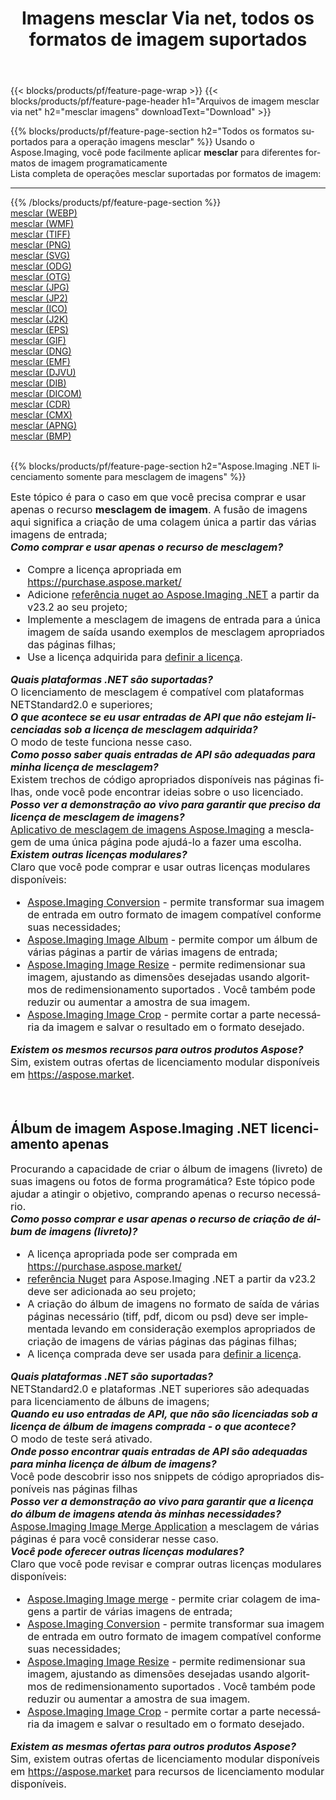 ﻿---
title: Imagens mesclar Via net, todos os formatos de imagem suportados 
weight: 3920
url: /pt/net/merge 
lang: pt
langdirlevel: 2
locales: zh-hans,ja,it,ru,de,es,fr,nl,id,lt,pl,pt,vi,tr,ko,zh-hant,ar,hi,th,sv,cs,uk,he
description: Usando Aspose.Imaging, você pode facilmente imagens mesclar Via net
---

{{< blocks/products/pf/feature-page-wrap >}}
{{< blocks/products/pf/feature-page-header h1="Arquivos de imagem mesclar via net" h2="mesclar imagens" downloadText="Download" >}}


{{% blocks/products/pf/feature-page-section  h2="Todos os formatos suportados para a operação imagens mesclar" %}}
Usando o Aspose.Imaging, você pode facilmente aplicar **mesclar** para diferentes formatos de imagem programaticamente
<br/>
Lista completa de operações mesclar suportadas por formatos de imagem:
<hr/>
{{% /blocks/products/pf/feature-page-section %}}
<div class="container-fluid productfamilypage bg-gray">
    <div class="convertypes bg-gray agp-content section">
        <div class="container">
		<div class="row other-converters">
		    <div class='col-md-2 other-converter remove-lp remove-rp'><a href="/imaging/pt/net/merge/webp" >mesclar (WEBP)</a></div><div class='col-md-2 other-converter remove-lp remove-rp'><a href="/imaging/pt/net/merge/wmf" >mesclar (WMF)</a></div><div class='col-md-2 other-converter remove-lp remove-rp'><a href="/imaging/pt/net/merge/tiff" >mesclar (TIFF)</a></div><div class='col-md-2 other-converter remove-lp remove-rp'><a href="/imaging/pt/net/merge/png" >mesclar (PNG)</a></div><div class='col-md-2 other-converter remove-lp remove-rp'><a href="/imaging/pt/net/merge/svg" >mesclar (SVG)</a></div><div class='col-md-2 other-converter remove-lp remove-rp'><a href="/imaging/pt/net/merge/odg" >mesclar (ODG)</a></div><div class='col-md-2 other-converter remove-lp remove-rp'><a href="/imaging/pt/net/merge/otg" >mesclar (OTG)</a></div><div class='col-md-2 other-converter remove-lp remove-rp'><a href="/imaging/pt/net/merge/jpg" >mesclar (JPG)</a></div><div class='col-md-2 other-converter remove-lp remove-rp'><a href="/imaging/pt/net/merge/jp2" >mesclar (JP2)</a></div><div class='col-md-2 other-converter remove-lp remove-rp'><a href="/imaging/pt/net/merge/ico" >mesclar (ICO)</a></div><div class='col-md-2 other-converter remove-lp remove-rp'><a href="/imaging/pt/net/merge/j2k" >mesclar (J2K)</a></div><div class='col-md-2 other-converter remove-lp remove-rp'><a href="/imaging/pt/net/merge/eps" >mesclar (EPS)</a></div><div class='col-md-2 other-converter remove-lp remove-rp'><a href="/imaging/pt/net/merge/gif" >mesclar (GIF)</a></div><div class='col-md-2 other-converter remove-lp remove-rp'><a href="/imaging/pt/net/merge/dng" >mesclar (DNG)</a></div><div class='col-md-2 other-converter remove-lp remove-rp'><a href="/imaging/pt/net/merge/emf" >mesclar (EMF)</a></div><div class='col-md-2 other-converter remove-lp remove-rp'><a href="/imaging/pt/net/merge/djvu" >mesclar (DJVU)</a></div><div class='col-md-2 other-converter remove-lp remove-rp'><a href="/imaging/pt/net/merge/dib" >mesclar (DIB)</a></div><div class='col-md-2 other-converter remove-lp remove-rp'><a href="/imaging/pt/net/merge/dicom" >mesclar (DICOM)</a></div><div class='col-md-2 other-converter remove-lp remove-rp'><a href="/imaging/pt/net/merge/cdr" >mesclar (CDR)</a></div><div class='col-md-2 other-converter remove-lp remove-rp'><a href="/imaging/pt/net/merge/cmx" >mesclar (CMX)</a></div><div class='col-md-2 other-converter remove-lp remove-rp'><a href="/imaging/pt/net/merge/apng" >mesclar (APNG)</a></div><div class='col-md-2 other-converter remove-lp remove-rp'><a href="/imaging/pt/net/merge/bmp" >mesclar (BMP)</a></div>
                </div>
        </div>
    </div>
</div>
<br/>

{{% blocks/products/pf/feature-page-section  h2="Aspose.Imaging .NET licenciamento somente para mesclagem de imagens" %}}
<div style="font-size:16px;">
Este tópico é para o caso em que você precisa comprar e usar apenas o recurso <b>mesclagem de imagem</b>. A fusão de imagens aqui significa a criação de uma colagem única a partir das várias imagens de entrada; <br/>
<i><b>Como comprar e usar apenas o recurso de mesclagem?</b></i>
<ul>
<li>
Compre a licença apropriada em <a href="https://purchase.aspose.market/">https://purchase.aspose.market/</a>
</li>
<li>
Adicione <a href="https://www.nuget.org/packages/Aspose.Imaging">referência nuget ao Aspose.Imaging .NET</a> a partir da v23.2 ao seu projeto;
</li>
<li>
Implemente a mesclagem de imagens de entrada para a única imagem de saída usando exemplos de mesclagem apropriados das páginas filhas;
</li>
<li>
Use a licença adquirida para <a href="https://docs.aspose.com/imaging/net/licensing/">definir a licença</a>.
</li>
</ul>
<i><b>Quais plataformas .NET são suportadas?</b></i> <br/>
O licenciamento de mesclagem é compatível com plataformas NETStandard2.0 e superiores;<br/>
<i><b>O que acontece se eu usar entradas de API que não estejam licenciadas sob a licença de mesclagem adquirida?</b></i><br/>
O modo de teste funciona nesse caso.<br/>
<i><b>Como posso saber quais entradas de API são adequadas para minha licença de mesclagem?</b></i><br/>
Existem trechos de código apropriados disponíveis nas páginas filhas, onde você pode encontrar ideias sobre o uso licenciado.<br/>
<i><b>Posso ver a demonstração ao vivo para garantir que preciso da licença de mesclagem de imagens?</b></i><br/>
<a href="https://products.aspose.app/imaging/pt/image-merge/">Aplicativo de mesclagem de imagens Aspose.Imaging</a> a mesclagem de uma única página pode ajudá-lo a fazer uma escolha.<br />
<i><b>Existem outras licenças modulares?</b></i><br/>
Claro que você pode comprar e usar outras licenças modulares disponíveis:<br/>
<ul>
<li>
<a href="https://products.aspose.com/imaging/pt/net/conversion/">Aspose.Imaging Conversion</a> - permite transformar sua imagem de entrada em outro formato de imagem compatível conforme suas necessidades;
</li>
<li>
<a href="https://products.aspose.com/imaging/pt/net/merge/">Aspose.Imaging Image Album</a> - permite compor um álbum de várias páginas a partir de várias imagens de entrada;
</li>
<li>
<a href="https://products.aspose.com/imaging/pt/net/resize/">Aspose.Imaging Image Resize</a> - permite redimensionar sua imagem, ajustando as dimensões desejadas usando algoritmos de redimensionamento suportados . Você também pode reduzir ou aumentar a amostra de sua imagem.
</li>
<li>
<a href="https://products.aspose.com/imaging/pt/net/crop/">Aspose.Imaging Image Crop</a> - permite cortar a parte necessária da imagem e salvar o resultado em o formato desejado.
</li>
</ul>
<i><b>Existem os mesmos recursos para outros produtos Aspose?</b></i><br/>
Sim, existem outras ofertas de licenciamento modular disponíveis em <a href="https://aspose.market">https://aspose.market</a>.
</div>
<br/>

<br/>
<h2>Álbum de imagem Aspose.Imaging .NET licenciamento apenas</h2>
<div style="font-size:16px;">
Procurando a capacidade de criar o álbum de imagens (livreto) de suas imagens ou fotos de forma programática? Este tópico pode ajudar a atingir o objetivo, comprando apenas o recurso necessário.<br/>
<i><b>Como posso comprar e usar apenas o recurso de criação de álbum de imagens (livreto)?</b></i>
<ul>
<li>
A licença apropriada pode ser comprada em <a href="https://purchase.aspose.market/">https://purchase.aspose.market/</a>
</li>
<li>
<a href="https://www.nuget.org/packages/Aspose.Imaging">referência Nuget</a> para Aspose.Imaging .NET a partir da v23.2 deve ser adicionada ao seu projeto;
</li>
<li>
A criação do álbum de imagens no formato de saída de várias páginas necessário (tiff, pdf, dicom ou psd) deve ser implementada levando em consideração exemplos apropriados de criação de imagens de várias páginas das páginas filhas;
</li>
<li>
A licença comprada deve ser usada para <a href="https://docs.aspose.com/imaging/net/licensing/">definir a licença</a>.
</li>
</ul>
<i><b>Quais plataformas .NET são suportadas?</b></i> <br/>
NETStandard2.0 e plataformas .NET superiores são adequadas para licenciamento de álbuns de imagens;<br/>
<i><b>Quando eu uso entradas de API, que não são licenciadas sob a licença de álbum de imagens comprada - o que acontece?</b></i><br/>
O modo de teste será ativado.<br/>
<i><b>Onde posso encontrar quais entradas de API são adequadas para minha licença de álbum de imagens?</b></i><br/>
Você pode descobrir isso nos snippets de código apropriados disponíveis nas páginas filhas<br/>
<i><b>Posso ver a demonstração ao vivo para garantir que a licença do álbum de imagens atenda às minhas necessidades?</b></i><br/>
<a href="https://products.aspose.app/imaging/pt/image-merge/">Aspose.Imaging Image Merge Application</a> a mesclagem de várias páginas é para você considerar nesse caso. <br/>
<i><b>Você pode oferecer outras licenças modulares?</b></i><br/>
Claro que você pode revisar e comprar outras licenças modulares disponíveis:<br/>
<ul>
<li>
<a href="https://products.aspose.com/imaging/pt/net/merge/">Aspose.Imaging Image merge</a> - permite criar colagem de imagens a partir de várias imagens de entrada;
</li>
<li>
<a href="https://products.aspose.com/imaging/pt/net/conversion/">Aspose.Imaging Conversion</a> - permite transformar sua imagem de entrada em outro formato de imagem compatível conforme suas necessidades;
</li>
<li>
<a href="https://products.aspose.com/imaging/pt/net/resize/">Aspose.Imaging Image Resize</a> - permite redimensionar sua imagem, ajustando as dimensões desejadas usando algoritmos de redimensionamento suportados . Você também pode reduzir ou aumentar a amostra de sua imagem.
</li>
<li>
<a href="https://products.aspose.com/imaging/pt/net/crop/">Aspose.Imaging Image Crop</a> - permite cortar a parte necessária da imagem e salvar o resultado em o formato desejado.
</li>
</ul>
<i><b>Existem as mesmas ofertas para outros produtos Aspose?</b></i><br/>
Sim, existem outras ofertas de licenciamento modular disponíveis em <a href="https://aspose.market">https://aspose.market</a> para recursos de licenciamento modular disponíveis.
</div>
<br/>
